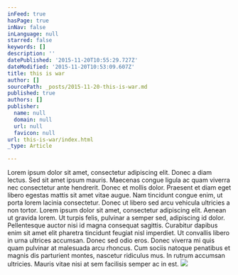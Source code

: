 ```yaml
---
inFeed: true
hasPage: true
inNav: false
inLanguage: null
starred: false
keywords: []
description: ''
datePublished: '2015-11-20T10:55:29.727Z'
dateModified: '2015-11-20T10:53:09.607Z'
title: this is war
author: []
sourcePath: _posts/2015-11-20-this-is-war.md
published: true
authors: []
publisher:
  name: null
  domain: null
  url: null
  favicon: null
url: this-is-war/index.html
_type: Article

---
```

Lorem ipsum dolor sit amet, consectetur adipiscing elit. Donec a diam 
lectus. Sed sit amet ipsum mauris. Maecenas congue ligula ac quam 
viverra nec consectetur ante hendrerit. Donec et mollis dolor. Praesent 
et diam eget libero egestas mattis sit amet vitae augue. Nam tincidunt 
congue enim, ut porta lorem lacinia consectetur. Donec ut libero sed 
arcu vehicula ultricies a non tortor. Lorem ipsum dolor sit amet, 
consectetur adipiscing elit. Aenean ut gravida lorem. Ut turpis felis, 
pulvinar a semper sed, adipiscing id dolor. Pellentesque auctor nisi id 
magna consequat sagittis. Curabitur dapibus enim sit amet elit pharetra 
tincidunt feugiat nisl imperdiet. Ut convallis libero in urna ultrices 
accumsan. Donec sed odio eros. Donec viverra mi quis quam pulvinar at 
malesuada arcu rhoncus. Cum sociis natoque penatibus et magnis dis 
parturient montes, nascetur ridiculus mus. In rutrum accumsan ultricies.
Mauris vitae nisi at sem facilisis semper ac in est.
![](https://the-grid-user-content.s3-us-west-2.amazonaws.com/f7affd87-9dbc-41a6-927d-90155fc6610c.jpg)